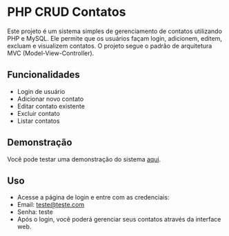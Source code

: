 # PHP CRUD Contatos

Este projeto é um sistema simples de gerenciamento de contatos utilizando PHP e MySQL. Ele permite que os usuários façam login, adicionem, editem, excluam e visualizem contatos. O projeto segue o padrão de arquitetura MVC (Model-View-Controller).

## Funcionalidades

- Login de usuário
- Adicionar novo contato
- Editar contato existente
- Excluir contato
- Listar contatos

## Demonstração

Você pode testar uma demonstração do sistema [aqui](http://rjas-contatos.free.nf).

## Uso

- Acesse a página de login e entre com as credenciais:
- Email: teste@teste.com
- Senha: teste
- Após o login, você poderá gerenciar seus contatos através da interface web.

